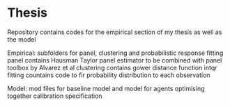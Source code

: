 # Thesis
Repository contains codes for the empirical section of my thesis as well as the model

Empirical:
subfolders for panel, clustering and probabilistic response fitting
panel contains Hausman Taylor panel estimator to be combined with panel toolbox by Alvarez et al
clustering contains gower distance function
intqr fitting countains code to fir probability distribution to each observation

Model:
mod files for baseline model and model for agents optimising together
calibration specification
